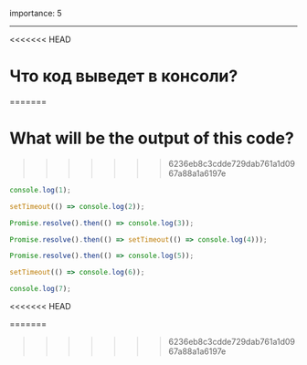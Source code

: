 importance: 5

---

<<<<<<< HEAD
# Что код выведет в консоли?
=======
# What will be the output of this code?
>>>>>>> 6236eb8c3cdde729dab761a1d0967a88a1a6197e

```js
console.log(1);

setTimeout(() => console.log(2));

Promise.resolve().then(() => console.log(3));

Promise.resolve().then(() => setTimeout(() => console.log(4)));

Promise.resolve().then(() => console.log(5));

setTimeout(() => console.log(6));

console.log(7);
```
<<<<<<< HEAD

=======
>>>>>>> 6236eb8c3cdde729dab761a1d0967a88a1a6197e
